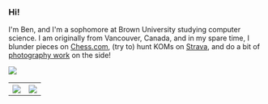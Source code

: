 ### **Hi!**

I'm Ben, and I'm a sophomore at Brown University studying computer science. I am originally from Vancouver, Canada, and in my spare time, I blunder pieces on [Chess.com](https://www.chess.com/member/ben-kang), (try to) hunt KOMs on [Strava](https://www.strava.com/athletes/87693504), and do a bit of [photography work](https://www.bj-photography.com/) on the side!


<picture>
  <source
    srcset="https://github-readme-stats-alpha-orpin.vercel.app/api?username=b3nkang&show_icons=true&theme=dark"
    media="(prefers-color-scheme: dark)"
  />
  <source
    srcset="https://github-readme-stats-alpha-orpin.vercel.app/api?username=b3nkang&show_icons=true"
    media="(prefers-color-scheme: light), (prefers-color-scheme: no-preference)"
  />
  <img src="github-readme-stats-alpha-orpin.vercel.app/api?username=b3nkang&show_icons=true" />
</picture>

<table style="width:100%">
  <tr>
    <th><img src="https://github-readme-stats-alpha-orpin.vercel.app/api?username=b3nkang&show_icons=true&hide_border=true&theme=dark" /></th>
    <th><img src="https://github-readme-stats-alpha-orpin.vercel.app/api/top-langs/?username=b3nkang&layout=compact&langs_count=6&theme=dark" /></th>
  </tr>
</table>
